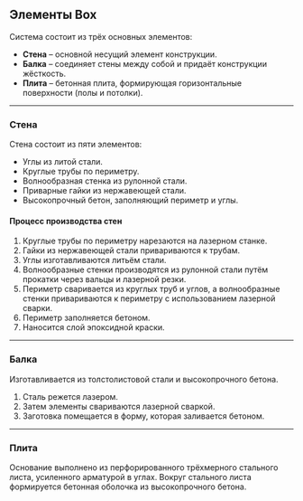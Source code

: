 ## Элементы Box

Система состоит из трёх основных элементов:  
- **Стена** – основной несущий элемент конструкции.  
- **Балка** – соединяет стены между собой и придаёт конструкции жёсткость.  
- **Плита** – бетонная плита, формирующая горизонтальные поверхности (полы и потолки).  

---

### **Стена**  
Стена состоит из пяти элементов:  
- Углы из литой стали.  
- Круглые трубы по периметру.  
- Волнообразная стенка из рулонной стали.  
- Приварные гайки из нержавеющей стали.  
- Высокопрочный бетон, заполняющий периметр и углы.  

#### **Процесс производства стен**  
1. Круглые трубы по периметру нарезаются на лазерном станке.  
2. Гайки из нержавеющей стали привариваются к трубам.  
3. Углы изготавливаются литьём стали.  
4. Волнообразные стенки производятся из рулонной стали путём прокатки через вальцы и лазерной резки.  
5. Периметр сваривается из круглых труб и углов, а волнообразные стенки привариваются к периметру с использованием лазерной сварки.  
6. Периметр заполняется бетоном.  
7. Наносится слой эпоксидной краски.  

---

### **Балка**  
Изготавливается из толстолистовой стали и высокопрочного бетона.  
1. Сталь режется лазером.  
2. Затем элементы свариваются лазерной сваркой.  
3. Заготовка помещается в форму, которая заливается бетоном.  

---

### **Плита**  
Основание выполнено из перфорированного трёхмерного стального листа, усиленного арматурой в углах. Вокруг стального листа формируется бетонная оболочка из высокопрочного бетона.